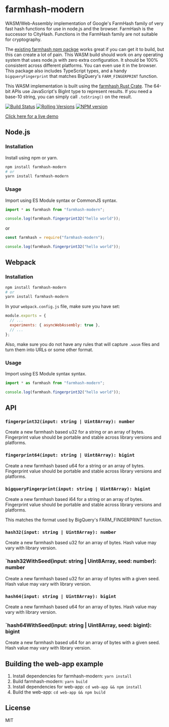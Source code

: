 # farmhash-modern

WASM/Web-Assembly implementation of Google's FarmHash family of very fast hash functions for use in node.js and the browser. FarmHash is the successor to CityHash. Functions in the FarmHash family are not suitable for cryptography.

The [existing farmhash npm packge](https://github.com/lovell/farmhash) works great if you can get it to build, but this can create a lot of pain. This WASM build should work on any operating system that uses node.js with zero extra configuration. It should be 100% consistent across different platforms. You can even use it in the browser. This package also includes TypeScript types, and a handy `bigqueryFingerprint` that matches BigQuery's `FARM_FINGERPRINT` function.

This WASM implementation is built using the [farmhash Rust Crate](https://crates.io/crates/farmhash). The 64-bit APIs use JavaScript's BigInt type to represent results. If you need a base-10 string, you can simply call `.toString()` on the result.

[![Build Status](https://img.shields.io/github/actions/workflow/status/ForbesLindesay/farmhash-modern/test.yml?event=push&style=for-the-badge)](https://github.com/ForbesLindesay/farmhash-modern/actions?query=workflow%3ATest+branch%3Amain)
[![Rolling Versions](https://img.shields.io/badge/Rolling%20Versions-Enabled-brightgreen?style=for-the-badge)](https://rollingversions.com/ForbesLindesay/farmhash-modern)
[![NPM version](https://img.shields.io/npm/v/farmhash-modern?style=for-the-badge)](https://www.npmjs.com/package/farmhash-modern)

[Click here for a live demo](https://farmhash.forbeslindesay.co.uk)

## Node.js

### Installation

Install using npm or yarn.

```sh
npm install farmhash-modern
# or
yarn install farmhash-modern
```

### Usage

Import using ES Module syntax or CommonJS syntax.

```typescript
import * as farmhash from "farmhash-modern";

console.log(farmhash.fingerprint32("hello world"));
```

or

```javascript
const farmhash = require("farmhash-modern");

console.log(farmhash.fingerprint32("hello world"));
```

## Webpack

### Installation

```sh
npm install farmhash-modern
# or
yarn install farmhash-modern
```

In your `webpack.config.js` file, make sure you have set:

```js
module.exports = {
  // ...
  experiments: { asyncWebAssembly: true },
  // ...
};
```

Also, make sure you do not have any rules that will capture `.wasm` files and turn them into URLs or some other format.

### Usage

Import using ES Module syntax syntax.

```typescript
import * as farmhash from "farmhash-modern";

console.log(farmhash.fingerprint32("hello world"));
```

## API

### `fingerprint32(input: string | Uint8Array): number`

Create a new farmhash based u32 for a string or an array of bytes. Fingerprint value should be portable and stable across library versions and platforms.

### `fingerprint64(input: string | Uint8Array): bigint`

Create a new farmhash based u64 for a string or an array of bytes. Fingerprint value should be portable and stable across library versions and platforms.

### `bigqueryFingerprint(input: string | Uint8Array): bigint`

Create a new farmhash based i64 for a string or an array of bytes. Fingerprint value should be portable and stable across library versions and platforms.

This matches the format used by BigQuery's FARM_FINGERPRINT function.

### `hash32(input: string | Uint8Array): number`

Create a new farmhash based u32 for an array of bytes. Hash value may vary with library version.

### `hash32WithSeed(input: string | Uint8Array, seed: number): number

Create a new farmhash based u32 for an array of bytes with a given seed. Hash value may vary with library version.

### `hash64(input: string | Uint8Array): bigint`

Create a new farmhash based u64 for an array of bytes. Hash value may vary with library version.

### `hash64WithSeed(input: string | Uint8Array, seed: bigint): bigint

Create a new farmhash based u64 for an array of bytes with a given seed. Hash value may vary with library version.

## Building the web-app example

1. Install dependencies for farmhash-modern: `yarn install`
2. Build farmhash-modern: `yarn build`
3. Install dependencies for web-app: `cd web-app && npm install`
4. Build the web-app: `cd web-app && npm build`

## License

MIT
